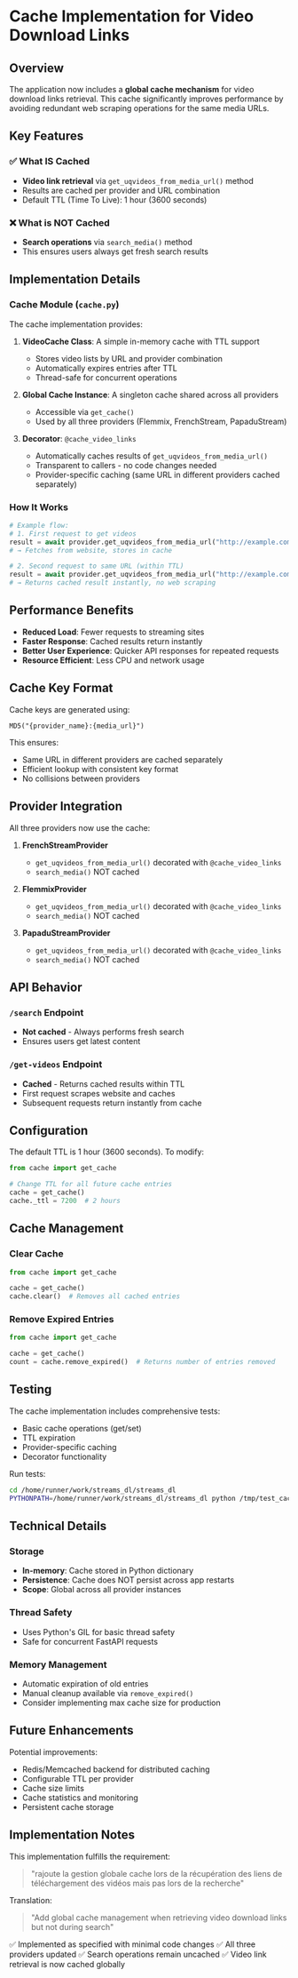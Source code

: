 # Cache Implementation for Video Download Links

## Overview

The application now includes a **global cache mechanism** for video download links retrieval. This cache significantly improves performance by avoiding redundant web scraping operations for the same media URLs.

## Key Features

### ✅ What IS Cached
- **Video link retrieval** via `get_uqvideos_from_media_url()` method
- Results are cached per provider and URL combination
- Default TTL (Time To Live): 1 hour (3600 seconds)

### ❌ What is NOT Cached
- **Search operations** via `search_media()` method
- This ensures users always get fresh search results

## Implementation Details

### Cache Module (`cache.py`)

The cache implementation provides:

1. **VideoCache Class**: A simple in-memory cache with TTL support
   - Stores video lists by URL and provider combination
   - Automatically expires entries after TTL
   - Thread-safe for concurrent operations

2. **Global Cache Instance**: A singleton cache shared across all providers
   - Accessible via `get_cache()`
   - Used by all three providers (Flemmix, FrenchStream, PapaduStream)

3. **Decorator**: `@cache_video_links`
   - Automatically caches results of `get_uqvideos_from_media_url()`
   - Transparent to callers - no code changes needed
   - Provider-specific caching (same URL in different providers cached separately)

### How It Works

```python
# Example flow:
# 1. First request to get videos
result = await provider.get_uqvideos_from_media_url("http://example.com/video")
# → Fetches from website, stores in cache

# 2. Second request to same URL (within TTL)
result = await provider.get_uqvideos_from_media_url("http://example.com/video")
# → Returns cached result instantly, no web scraping
```

## Performance Benefits

- **Reduced Load**: Fewer requests to streaming sites
- **Faster Response**: Cached results return instantly
- **Better User Experience**: Quicker API responses for repeated requests
- **Resource Efficient**: Less CPU and network usage

## Cache Key Format

Cache keys are generated using:
```
MD5("{provider_name}:{media_url}")
```

This ensures:
- Same URL in different providers are cached separately
- Efficient lookup with consistent key format
- No collisions between providers

## Provider Integration

All three providers now use the cache:

1. **FrenchStreamProvider**
   - `get_uqvideos_from_media_url()` decorated with `@cache_video_links`
   - `search_media()` NOT cached

2. **FlemmixProvider**
   - `get_uqvideos_from_media_url()` decorated with `@cache_video_links`
   - `search_media()` NOT cached

3. **PapaduStreamProvider**
   - `get_uqvideos_from_media_url()` decorated with `@cache_video_links`
   - `search_media()` NOT cached

## API Behavior

### `/search` Endpoint
- **Not cached** - Always performs fresh search
- Ensures users get latest content

### `/get-videos` Endpoint
- **Cached** - Returns cached results within TTL
- First request scrapes website and caches
- Subsequent requests return instantly from cache

## Configuration

The default TTL is 1 hour (3600 seconds). To modify:

```python
from cache import get_cache

# Change TTL for all future cache entries
cache = get_cache()
cache._ttl = 7200  # 2 hours
```

## Cache Management

### Clear Cache
```python
from cache import get_cache

cache = get_cache()
cache.clear()  # Removes all cached entries
```

### Remove Expired Entries
```python
from cache import get_cache

cache = get_cache()
count = cache.remove_expired()  # Returns number of entries removed
```

## Testing

The cache implementation includes comprehensive tests:
- Basic cache operations (get/set)
- TTL expiration
- Provider-specific caching
- Decorator functionality

Run tests:
```bash
cd /home/runner/work/streams_dl/streams_dl
PYTHONPATH=/home/runner/work/streams_dl/streams_dl python /tmp/test_cache.py
```

## Technical Details

### Storage
- **In-memory**: Cache stored in Python dictionary
- **Persistence**: Cache does NOT persist across app restarts
- **Scope**: Global across all provider instances

### Thread Safety
- Uses Python's GIL for basic thread safety
- Safe for concurrent FastAPI requests

### Memory Management
- Automatic expiration of old entries
- Manual cleanup available via `remove_expired()`
- Consider implementing max cache size for production

## Future Enhancements

Potential improvements:
- Redis/Memcached backend for distributed caching
- Configurable TTL per provider
- Cache size limits
- Cache statistics and monitoring
- Persistent cache storage

## Implementation Notes

This implementation fulfills the requirement:
> "rajoute la gestion globale cache lors de la récupération des liens de téléchargement des vidéos mais pas lors de la recherche"

Translation:
> "Add global cache management when retrieving video download links but not during search"

✅ Implemented as specified with minimal code changes
✅ All three providers updated
✅ Search operations remain uncached
✅ Video link retrieval is now cached globally
